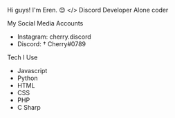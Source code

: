 Hi guys! I'm Eren. 😊
</> Discord Developer
Alone coder

My Social Media Accounts
- Instagram: cherry.discord
- Discord: † Cherry#0789

Tech I Use
- Javascript
- Python
- HTML
- CSS
- PHP
- C Sharp
